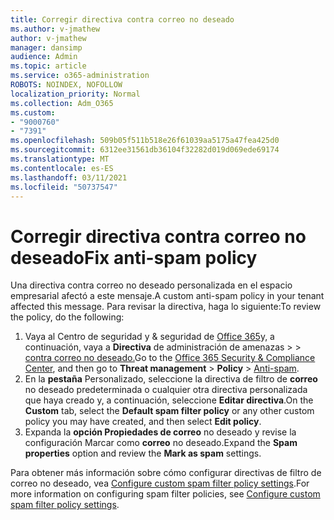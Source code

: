 ```yaml
---
title: Corregir directiva contra correo no deseado
ms.author: v-jmathew
author: v-jmathew
manager: dansimp
audience: Admin
ms.topic: article
ms.service: o365-administration
ROBOTS: NOINDEX, NOFOLLOW
localization_priority: Normal
ms.collection: Adm_O365
ms.custom:
- "9000760"
- "7391"
ms.openlocfilehash: 509b05f511b518e26f61039aa5175a47fea425d0
ms.sourcegitcommit: 6312ee31561db36104f32282d019d069ede69174
ms.translationtype: MT
ms.contentlocale: es-ES
ms.lasthandoff: 03/11/2021
ms.locfileid: "50737547"
---
```

# <a name="fix-anti-spam-policy"></a><span data-ttu-id="2e2f6-102">Corregir directiva contra correo no deseado</span><span class="sxs-lookup"><span data-stu-id="2e2f6-102">Fix anti-spam policy</span></span>

<span data-ttu-id="2e2f6-103">Una directiva contra correo no deseado personalizada en el espacio empresarial afectó a este mensaje.</span><span class="sxs-lookup"><span data-stu-id="2e2f6-103">A custom anti-spam policy in your tenant affected this message.</span></span> <span data-ttu-id="2e2f6-104">Para revisar la directiva, haga lo siguiente:</span><span class="sxs-lookup"><span data-stu-id="2e2f6-104">To review the policy, do the following:</span></span>

1. <span data-ttu-id="2e2f6-105">Vaya al Centro de seguridad y & seguridad de [Office 365](https://go.microsoft.com/fwlink/p/?linkid=2077143)y, a continuación, vaya a **Directiva** de administración de amenazas  >    >  [contra correo no deseado.](https://go.microsoft.com/fwlink/?linkid=2101518)</span><span class="sxs-lookup"><span data-stu-id="2e2f6-105">Go to the [Office 365 Security & Compliance Center](https://go.microsoft.com/fwlink/p/?linkid=2077143), and then go to **Threat management** > **Policy** > [Anti-spam](https://go.microsoft.com/fwlink/?linkid=2101518).</span></span>
2. <span data-ttu-id="2e2f6-106">En la **pestaña** Personalizado, seleccione la directiva de filtro de **correo** no deseado predeterminada o cualquier otra directiva personalizada que haya creado y, a continuación, seleccione **Editar directiva**.</span><span class="sxs-lookup"><span data-stu-id="2e2f6-106">On the **Custom** tab, select the **Default spam filter policy** or any other custom policy you may have created, and then select **Edit policy**.</span></span>
3. <span data-ttu-id="2e2f6-107">Expanda la **opción Propiedades de correo** no deseado y revise la configuración Marcar como **correo** no deseado.</span><span class="sxs-lookup"><span data-stu-id="2e2f6-107">Expand the **Spam properties** option and review the **Mark as spam** settings.</span></span>

<span data-ttu-id="2e2f6-108">Para obtener más información sobre cómo configurar directivas de filtro de correo no deseado, vea [Configure custom spam filter policy settings](https://go.microsoft.com/fwlink/?linkid=2101054).</span><span class="sxs-lookup"><span data-stu-id="2e2f6-108">For more information on configuring spam filter policies, see [Configure custom spam filter policy settings](https://go.microsoft.com/fwlink/?linkid=2101054).</span></span>
